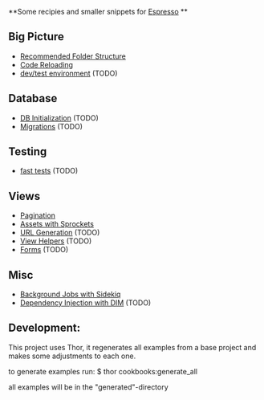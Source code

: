 **Some recipies and smaller snippets for [Espresso](http://e.github.com) **

## Big Picture
  - [Recommended Folder Structure][recommended_folder_structure]
  - [Code Reloading][code_reloading]
  - [dev/test environment][dev_env] (TODO)

## Database
  - [DB Initialization][db_initialization] (TODO)
  - [Migrations][migrations] (TODO)

## Testing
  - [fast tests][fast_tests] (TODO)

## Views
  - [Pagination][pagination]
  - [Assets with Sprockets][sprocket_assets]
  - [URL Generation][urls] (TODO)
  - [View Helpers][view_helpers] (TODO)
  - [Forms][forms] (TODO)

## Misc
  - [Background Jobs with Sidekiq][sidekiq]
  - [Dependency Injection with DIM][dim] (TODO)


[recommended_folder_structure]: espresso-cookbooks/tree/master/_project_base/
[code_reloading]:               espresso-cookbooks/tree/master/_templates/code_reloading/
[dev_env]:                      espresso-cookbooks/tree/master/_templates/dev_env/
[db_initialization]:            espresso-cookbooks/tree/master/_templates/db_initialization/
[migrations]:                   espresso-cookbooks/tree/master/_templates/migrations/
[fast_tests]:                   espresso-cookbooks/tree/master/_templates/fast_tests/
[view_helpers]:                 espresso-cookbooks/tree/master/_templates/view_helpers/
[pagination]:                   espresso-cookbooks/tree/master/_templates/pagination/
[sprocket_assets]:              espresso-cookbooks/tree/master/_templates/sprocket_assets/
[forms]:                        espresso-cookbooks/tree/master/_templates/forms/
[urls]:                         espresso-cookbooks/tree/master/_templates/urls/
[sidekiq]:                      espresso-cookbooks/tree/master/_templates/sidekiq/
[dim]:                          espresso-cookbooks/tree/master/_templates/dim/



## Development:
This project uses Thor, it regenerates all examples from a base project and makes some adjustments to each one.

to generate examples run:
    $ thor cookbooks:generate_all

all examples will be in the "generated"-directory


